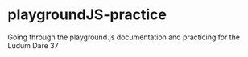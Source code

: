 # playgroundJS-practice
Going through the playground.js documentation and practicing for the Ludum Dare 37
